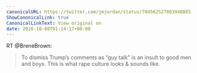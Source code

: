 ```yaml
---
canonicalURL: https://twitter.com/jmjordan/status/784562527803940865
ShowCanonicalLink: true
CanonicalLinkText: View original on
date: 2016-10-08T01:14:17+00:00
---
```

RT @BreneBrown:
> To dismiss Trump’s comments as “guy talk” is an insult to good men and boys. This is what rape culture looks &amp; sounds like.